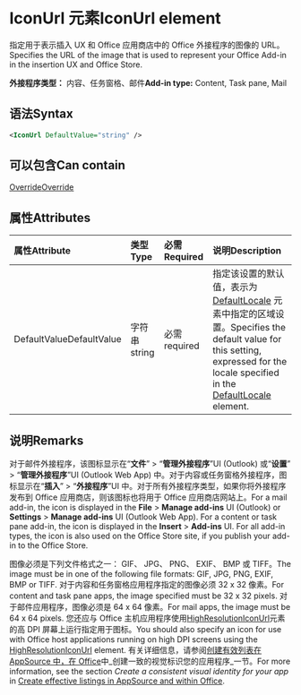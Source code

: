 # <a name="iconurl-element"></a><span data-ttu-id="93ab9-101">IconUrl 元素</span><span class="sxs-lookup"><span data-stu-id="93ab9-101">IconUrl element</span></span>

<span data-ttu-id="93ab9-102">指定用于表示插入 UX 和 Office 应用商店中的 Office 外接程序的图像的 URL。</span><span class="sxs-lookup"><span data-stu-id="93ab9-102">Specifies the URL of the image that is used to represent your Office Add-in in the insertion UX and Office Store.</span></span>

<span data-ttu-id="93ab9-103">**外接程序类型：** 内容、任务窗格、邮件</span><span class="sxs-lookup"><span data-stu-id="93ab9-103">**Add-in type:** Content, Task pane, Mail</span></span>

## <a name="syntax"></a><span data-ttu-id="93ab9-104">语法</span><span class="sxs-lookup"><span data-stu-id="93ab9-104">Syntax</span></span>

```XML
<IconUrl DefaultValue="string" />
```

## <a name="can-contain"></a><span data-ttu-id="93ab9-105">可以包含</span><span class="sxs-lookup"><span data-stu-id="93ab9-105">Can contain</span></span>

[<span data-ttu-id="93ab9-106">Override</span><span class="sxs-lookup"><span data-stu-id="93ab9-106">Override</span></span>](override.md)

## <a name="attributes"></a><span data-ttu-id="93ab9-107">属性</span><span class="sxs-lookup"><span data-stu-id="93ab9-107">Attributes</span></span>

|<span data-ttu-id="93ab9-108">**属性**</span><span class="sxs-lookup"><span data-stu-id="93ab9-108">**Attribute**</span></span>|<span data-ttu-id="93ab9-109">**类型**</span><span class="sxs-lookup"><span data-stu-id="93ab9-109">**Type**</span></span>|<span data-ttu-id="93ab9-110">**必需**</span><span class="sxs-lookup"><span data-stu-id="93ab9-110">**Required**</span></span>|<span data-ttu-id="93ab9-111">**说明**</span><span class="sxs-lookup"><span data-stu-id="93ab9-111">**Description**</span></span>|
|:-----|:-----|:-----|:-----|
|<span data-ttu-id="93ab9-112">DefaultValue</span><span class="sxs-lookup"><span data-stu-id="93ab9-112">DefaultValue</span></span>|<span data-ttu-id="93ab9-113">字符串</span><span class="sxs-lookup"><span data-stu-id="93ab9-113">string</span></span>|<span data-ttu-id="93ab9-114">必需</span><span class="sxs-lookup"><span data-stu-id="93ab9-114">required</span></span>|<span data-ttu-id="93ab9-115">指定该设置的默认值，表示为 [DefaultLocale](defaultlocale.md) 元素中指定的区域设置。</span><span class="sxs-lookup"><span data-stu-id="93ab9-115">Specifies the default value for this setting, expressed for the locale specified in the [DefaultLocale](defaultlocale.md) element.</span></span>|

## <a name="remarks"></a><span data-ttu-id="93ab9-116">说明</span><span class="sxs-lookup"><span data-stu-id="93ab9-116">Remarks</span></span>

<span data-ttu-id="93ab9-p101">对于邮件外接程序，该图标显示在“**文件**” > “**管理外接程序**”UI (Outlook) 或“**设置**” > “**管理外接程序**”UI (Outlook Web App) 中。对于内容或任务窗格外接程序，图标显示在“**插入**” > “**外接程序**”UI 中。对于所有外接程序类型，如果你将外接程序发布到 Office 应用商店，则该图标也将用于 Office 应用商店网站上。</span><span class="sxs-lookup"><span data-stu-id="93ab9-p101">For a mail add-in, the icon is displayed in the  **File** > **Manage add-ins** UI (Outlook) or **Settings** > **Manage add-ins** UI (Outlook Web App). For a content or task pane add-in, the icon is displayed in the **Insert** > **Add-ins** UI. For all add-in types, the icon is also used on the Office Store site, if you publish your add-in to the Office Store.</span></span>

<span data-ttu-id="93ab9-120">图像必须是下列文件格式之一： GIF、 JPG、 PNG、 EXIF、 BMP 或 TIFF。</span><span class="sxs-lookup"><span data-stu-id="93ab9-120">The image must be in one of the following file formats: GIF, JPG, PNG, EXIF, BMP or TIFF.</span></span> <span data-ttu-id="93ab9-121">对于内容和任务窗格应用程序指定的图像必须 32 x 32 像素。</span><span class="sxs-lookup"><span data-stu-id="93ab9-121">For content and task pane apps, the image specified must be 32 x 32 pixels.</span></span> <span data-ttu-id="93ab9-122">对于邮件应用程序，图像必须是 64 x 64 像素。</span><span class="sxs-lookup"><span data-stu-id="93ab9-122">For mail apps, the image must be 64 x 64 pixels.</span></span> <span data-ttu-id="93ab9-123">您还应与 Office 主机应用程序使用[HighResolutionIconUrl](highresolutioniconurl.md)元素的高 DPI 屏幕上运行指定用于图标。</span><span class="sxs-lookup"><span data-stu-id="93ab9-123">You should also specify an icon for use with Office host applications running on high DPI screens using the [HighResolutionIconUrl](highresolutioniconurl.md) element.</span></span> <span data-ttu-id="93ab9-124">有关详细信息，请参阅[创建有效列表在 AppSource 中，在 Office](https://docs.microsoft.com/office/dev/store/create-effective-office-store-listings#create-a-consistent-visual-identity)中_创建一致的视觉标识您的应用程序_一节。</span><span class="sxs-lookup"><span data-stu-id="93ab9-124">For more information, see the section _Create a consistent visual identity for your app_ in [Create effective listings in AppSource and within Office](https://docs.microsoft.com/office/dev/store/create-effective-office-store-listings#create-a-consistent-visual-identity).</span></span>
